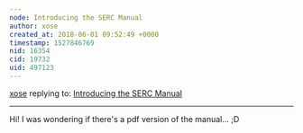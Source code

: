 ```yaml
---
node: Introducing the SERC Manual
author: xose
created_at: 2018-06-01 09:52:49 +0000
timestamp: 1527846769
nid: 16354
cid: 19732
uid: 497123
---
```




[xose](../profile/xose) replying to: [Introducing the SERC Manual](../notes/AyakoM/05-16-2018/serc-manual-coming-soon-to-public-lab-store)

----
Hi! I was wondering if there's a pdf version of the manual... ;D